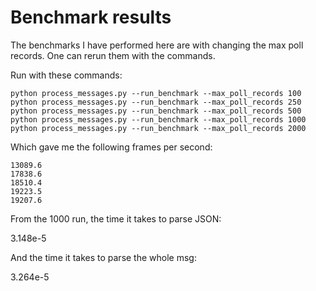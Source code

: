 # Benchmark results

The benchmarks I have performed here are with changing the max poll records.
One can rerun them with the commands.

Run with these commands:

```
python process_messages.py --run_benchmark --max_poll_records 100
python process_messages.py --run_benchmark --max_poll_records 250
python process_messages.py --run_benchmark --max_poll_records 500
python process_messages.py --run_benchmark --max_poll_records 1000
python process_messages.py --run_benchmark --max_poll_records 2000
```

Which gave me the following frames per second:

```
13089.6
17838.6
18510.4
19223.5
19207.6
```

From the 1000 run, the time it takes to parse JSON:

3.148e-5

And the time it takes to parse the whole msg:

3.264e-5
